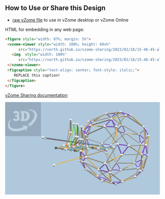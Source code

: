 
## How to Use or Share this Design

 - [raw vZome file](<https://raw.githubusercontent.com/vorth/vzome-sharing/main/2023/02/18/15-46-45-all-snubs/all-snubs.vZome>) to use in vZome desktop or vZome Online
 
 HTML for embedding in any web page:
 ```html
<figure style="width: 87%; margin: 5%">
  <vzome-viewer style="width: 100%; height: 60vh"
       src="https://vorth.github.io/vzome-sharing/2023/02/18/15-46-45-all-snubs/all-snubs.vZome" >
    <img  style="width: 100%"
       src="https://vorth.github.io/vzome-sharing/2023/02/18/15-46-45-all-snubs/all-snubs.png" >
  </vzome-viewer>
  <figcaption style="text-align: center; font-style: italic;">
     REPLACE this caption!
  </figcaption>
</figure>
 ```

[vZome Sharing documentation](https://vzome.github.io/vzome/sharing.html#how-it-works)

![Image](<all-snubs.png>)

